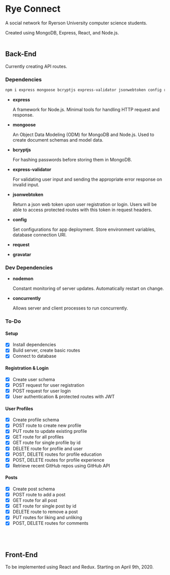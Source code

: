 # Rye Connect

A social network for Ryerson University computer science students.

Created using MongoDB, Express, React, and Node.js.
<br/>
<br/>

## Back-End

Currently creating API routes.

### Dependencies

```bash
npm i express mongoose bcryptjs express-validator jsonwebtoken config request gravatar
```

- **express**

  A framework for Node.js. Minimal tools for handling HTTP request and response.

- **mongoose**

  An Object Data Modeling (ODM) for MongoDB and Node.js. Used to create document schemas and model data.

- **bcryptjs**

  For hashing passwords before storing them in MongoDB.

- **express-validator**

  For validating user input and sending the appropriate error response on invalid input.

- **jsonwebtoken**

  Return a json web token upon user registration or login. Users will be able to access protected routes with this token in request headers.

- **config**

  Set configurations for app deployment. Store environment variables, database connection URI.

- **request**
- **gravatar**

### Dev Dependencies

- **nodemon**

  Constant monitoring of server updates. Automatically restart on change.

- **concurrently**

  Allows server and client processes to run concurrently.

### To-Do

#### Setup

- [x] Install dependencies
- [x] Build server, create basic routes
- [x] Connect to database

#### Registration & Login

- [x] Create user schema
- [x] POST request for user registration
- [x] POST request for user login
- [x] User authentication & protected routes with JWT

#### User Profiles

- [x] Create profile schema
- [x] POST route to create new profile
- [x] PUT route to update existing profile
- [x] GET route for all profiles
- [x] GET route for single profile by id
- [x] DELETE route for profile and user
- [x] POST, DELETE routes for profile education
- [x] POST, DELETE routes for profile experience
- [x] Retrieve recent GitHub repos using GitHub API

#### Posts

- [x] Create post schema
- [x] POST route to add a post
- [x] GET route for all post
- [x] GET route for single post by id
- [x] DELETE route to remove a post
- [x] PUT routes for liking and unliking
- [x] POST, DELETE routes for comments

<br/>
<br/>

## Front-End

To be implemented using React and Redux.
Starting on April 9th, 2020.
